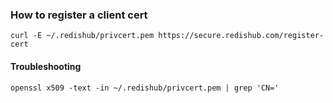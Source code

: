 
### How to register a client cert 

```shell
curl -E ~/.redishub/privcert.pem https://secure.redishub.com/register-cert
```

#### Troubleshooting

```shell
openssl x509 -text -in ~/.redishub/privcert.pem | grep 'CN='
```
 
